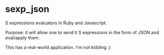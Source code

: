 sexp_json
=========

S expressions evaluators in Ruby and Javascript.

Purpose: it will allow one to send it S expressions in the form of JSON and eval/apply them.

This has a real-world application. I'm not kidding :)
